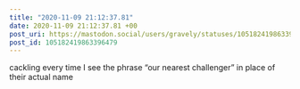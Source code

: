 ```yaml
---
title: "2020-11-09 21:12:37.81"
date: 2020-11-09 21:12:37.81 +00
post_uri: https://mastodon.social/users/gravely/statuses/105182419863396479
post_id: 105182419863396479
---
```

cackling every time I see the phrase “our nearest challenger” in place of their actual name


